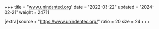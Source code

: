 +++
title = "www.unindented.org"
date = "2022-03-22"
updated = "2024-02-21"
weight = 24711

[extra]
source = "https://www.unindented.org/"
ratio = 20
size = 24
+++
